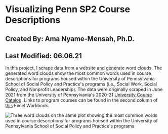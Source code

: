 # Visualizing Penn SP2 Course Descriptions
## Created By: Ama Nyame-Mensah, Ph.D.
## Last Modified: 06.06.21
In this project, I scrape data from a website and generate word clouds. The generated word clouds show the most common words used in course descriptions for programs housed within the University of Pennsylvania School of Social Policy and Practice's programs (i.e., Social Work, Social Policy, and Nonprofit Leadership). The data were originally scraped in June 2021 from the University of Pennsylvania's 2020-21 [University Course Catalog](https://catalog.upenn.edu/courses/). Links to program courses can be found in the second column of  [this](https://github.com/ama721/sp2-courses/blob/main/data/Penn-SP2-courses.xlsx) Excel Workbook.

![Three word clouds on the same plot showing the most common words used in course descriptions for programs housed within the University of Pennsylvania School of Social Policy and Practice's programs](https://github.com/ama721/sp2-courses/blob/main/images/SP2%20Course%20Descriptions2.png?raw=true "The most common words used in Social Work, Social Policy, and Nonprofit Leadership Courses at the University of Pennsylvania")